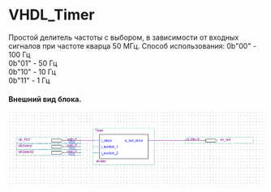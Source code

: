 # VHDL_Timer
Простой делитель частоты с выбором, в зависимости от входных сигналов при частоте кварца 50 МГц.
Способ использования:
0b"00" - 100 Гц  
0b"01" - 50 Гц  
0b"10" - 10 Гц  
0b"11" - 1 Гц
#### Внешний вид блока.
![Image alt](https://github.com/terramine21/VHDL_Timer/blob/main/divider.PNG)
